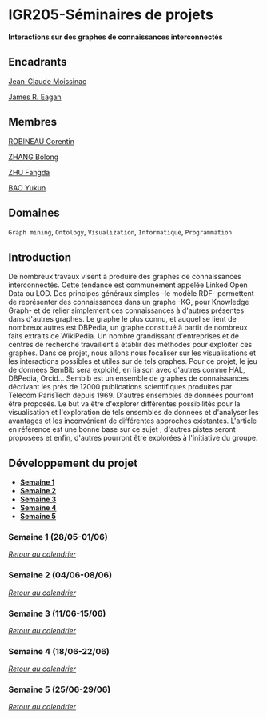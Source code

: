 # IGR205-Séminaires de projets

**Interactions sur des graphes de connaissances interconnectés**

## Encadrants

[Jean-Claude Moissinac](https://moissinac.wp.imt.fr/)

[James R. Eagan](https://perso.telecom-paristech.fr/eagan/)

## Membres

[ROBINEAU Corentin]()

[ZHANG Bolong](https://github.com/BolongZHANG)

[ZHU Fangda](https://github.com/zhufangda)

[BAO Yukun](https://github.com/baoyukun)

## Domaines

`Graph mining`, `Ontology`, `Visualization`, `Informatique`, `Programmation`

## Introduction

De nombreux travaux visent à produire des graphes de connaissances interconnectés. Cette tendance est communément appelée Linked Open Data ou LOD. Des principes généraux simples -le modèle RDF- permettent de représenter des connaissances dans un graphe -KG, pour Knowledge Graph- et de relier simplement ces connaissances à d'autres présentes dans d'autres graphes. Le graphe le plus connu, et auquel se lient de nombreux autres est DBPedia, un graphe constitué à partir de nombreux faits extraits de WikiPedia.
Un nombre grandissant d'entreprises et de centres de recherche travaillent à établir des méthodes pour exploiter ces graphes. Dans ce projet, nous allons nous focaliser sur les visualisations et les interactions possibles et utiles sur de tels graphes.
Pour ce projet, le jeu de données SemBib sera exploité, en liaison avec d'autres comme HAL, DBPedia, Orcid... Sembib est un ensemble de graphes de connaissances décrivant les près de 12000 publications scientifiques produites par Telecom ParisTech depuis 1969. D'autres ensembles de données pourront être proposés.
Le but va être d'explorer différentes possibilités pour la visualisation et l'exploration de tels ensembles de données et d'analyser les avantages et les inconvénient de différentes approches existantes. L'article en référence est une bonne base sur ce sujet ; d'autres pistes seront proposées et enfin, d'autres pourront être explorées à l'initiative du groupe.

## Développement du projet

- [**Semaine 1**](#semaine-1-(28/05-01/06))
- [**Semaine 2**](#semaine-2-(04/06-08/06))
- [**Semaine 3**](#semaine-3-(11/06-15/06))
- [**Semaine 4**](#semaine-4-(18/06-22/06))
- [**Semaine 5**](#semaine-5-(25/06-29/06))
  
### Semaine 1 (28/05-01/06)

[*Retour au calendrier*](#développement-du-projet)

### Semaine 2 (04/06-08/06)

[*Retour au calendrier*](#développement-du-projet)


### Semaine 3 (11/06-15/06)

[*Retour au calendrier*](#développement-du-projet)


### Semaine 4 (18/06-22/06)

[*Retour au calendrier*](#développement-du-projet)


### Semaine 5 (25/06-29/06)

[*Retour au calendrier*](#développement-du-projet)

